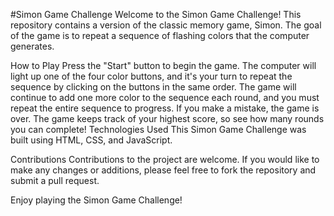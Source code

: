 #Simon Game Challenge
Welcome to the Simon Game Challenge! This repository contains a version of the classic memory game, Simon. The goal of the game is to repeat a sequence of flashing colors that the computer generates.

How to Play
Press the "Start" button to begin the game.
The computer will light up one of the four color buttons, and it's your turn to repeat the sequence by clicking on the buttons in the same order.
The game will continue to add one more color to the sequence each round, and you must repeat the entire sequence to progress.
If you make a mistake, the game is over.
The game keeps track of your highest score, so see how many rounds you can complete!
Technologies Used
This Simon Game Challenge was built using HTML, CSS, and JavaScript.

Contributions
Contributions to the project are welcome. If you would like to make any changes or additions, please feel free to fork the repository and submit a pull request.

Enjoy playing the Simon Game Challenge!

